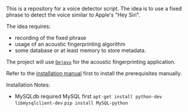 This is a repository for a voice detector script.
The idea is to use a fixed phrase to detect the voice similar to Apple's "Hey Siri".

The idea requires:
- recording of the fixed phrase
- usage of an acoustic fingerprinting algorithm
- some database or at least memory to store metadata.


The project will use [`Dejavu`](https://github.com/worldveil/dejavu) for the acoustic fingerprinting application.

Refer to the [installation manual](https://github.com/worldveil/dejavu/blob/master/INSTALLATION.md) first to install the prerequisites manually.

Installation Notes:
- MySQLdb required MySQL first
 `apt-get install python-dev libmysqlclient-dev`
 `pip install MySQL-python`
